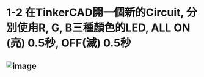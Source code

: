 # 1-2 在TinkerCAD開一個新的Circuit, 分別使甪R, G, B三種顏色的LED, ALL ON (亮) 0.5秒, OFF(滅) 0.5秒

## ![image](https://github.com/ba1213022/ES-Fall2023/assets/145248354/f09586cd-8293-4c75-b4c7-532858643c67)
